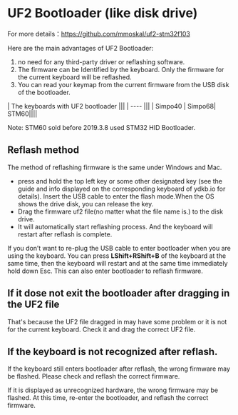 # UF2 Bootloader (like disk drive)

For more details：https://github.com/mmoskal/uf2-stm32f103

Here are the main advantages of UF2 Bootloader:

  1. no need for any third-party driver or reflashing software.
  2. The firmware can be Identified by the keyboard. Only the firmware for the current keyboard will be reflashed.
  3. You can read your keymap from the current firmware from the USB disk of the bootloader.


| The keyboards with UF2 bootloader |||
| ---- |||
| Simpo40 | Simpo68| STM60||||

Note: STM60 sold before 2019.3.8 used STM32 HID Bootloader.


## Reflash method

The method of reflashing firmware is the same under Windows and Mac.

  - press and hold the top left key or some other designated key (see the guide and info displayed on the corresponding keyboard of ydkb.io for details). Insert the USB cable to enter the flash mode.When the OS shows the drive disk, you can release the key.
  - Drag the firmware uf2 file(no matter what the file name is.) to the disk drive.
  - It will automatically start reflashing process. And the keyboard will restart after reflash is complete.

If you don’t want to re-plug the USB cable to enter bootloader when you are using the keyboard. You can press **LShift+RShift+B** of the keyboard at the same time, then the keyboard will restart and at the same time immediately hold down Esc. This can also enter bootloader to reflash firmware.


## If it dose not exit the bootloader after dragging in the UF2 file

That's because the UF2 file dragged in may have some problem or it is not for the current keyboard. Check it and drag the correct UF2 file.


## If the keyboard is not recognized after reflash.

If the keyboard still enters bootloader after reflash, the wrong firmware may be flashed. Please check and reflash the correct firmware.

If it is displayed as unrecognized hardware, the wrong firmware may be flashed. At this time, re-enter the bootloader, and reflash the correct firmware.

